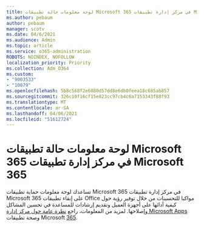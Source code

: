 ```yaml
---
title: لوحة معلومات حالة تطبيقات Microsoft 365 في مركز إدارة تطبيقات Microsoft 365
ms.author: pebaum
author: pebaum
manager: scotv
ms.date: 04/6/2021
ms.audience: Admin
ms.topic: article
ms.service: o365-administration
ROBOTS: NOINDEX, NOFOLLOW
localization_priority: Priority
ms.collection: Adm_O364
ms.custom:
- "9003533"
- "10879"
ms.openlocfilehash: 5b8c568f2e6080d57dd8e6db0feea18c685ab857
ms.sourcegitcommit: 326c10f16cf15e823cc97cb4c6a7153343f88f93
ms.translationtype: MT
ms.contentlocale: ar-SA
ms.lasthandoff: 04/06/2021
ms.locfileid: "51612724"
---
```

# <a name="microsoft-365-apps-health-dashboard-in-the-microsoft-365-apps-admin-center"></a>لوحة معلومات حالة تطبيقات Microsoft 365 في مركز إدارة تطبيقات Microsoft 365

تساعدك لوحة معلومات حماية تطبيقات Microsoft 365 في مركز إدارة تطبيقات Microsoft 365 على إبقاء تطبيقات Office مواكبا للتحسينات من خلال توفير رؤية حول كيفية أدائها على أجهزة العميل وتقديم إرشادات للمساعدة في تحسين المشاكل وإصلاحها. لمزيد من المعلومات، راجع [نظرة عامة حول مركز إدارة Microsoft Apps](https://docs.microsoft.com/deployoffice/admincenter/overview) وصحة تطبيقات Microsoft [365](https://docs.microsoft.com/deployoffice/admincenter/microsoft-365-apps-health).




